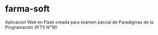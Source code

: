 # farma-soft
Aplicación Web en Flask creada para exámen parcial de Paradigmas de la Programación (IFTS N°18)
